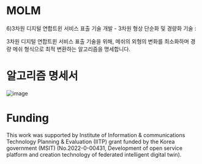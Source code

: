 # MOLM
6)3차원 디지털 연합트윈 서비스 표출 기술 개발 - 3차원 형상 단순화 및 경량화 기술 : 

3차원 디지털 연합트윈 서비스 표출 기술을 위해, 메쉬의 외형의 변화를 최소화하며 경량 메쉬 형식으로 최적 변환하는 알고리즘을 명세합니다.

# 알고리즘 명세서
![image](https://github.com/user-attachments/assets/72b7c1ea-ffe3-4d93-8aba-ab60e04b57ae)

# Funding
This work was supported by Institute of Information & communications Technology Planning & Evaluation (IITP) grant funded by the Korea government (MSIT) (No.2022-0-00431, Development of open service platform and creation technology of federated intelligent digital twin).
